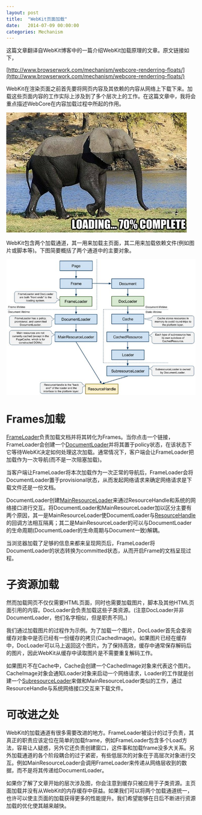 ```yaml
---
layout: post
title:  "WebKit页面加载"
date:   2014-07-09 00:00:00
categories: Mechanism
---
```


这篇文章翻译自WebKit博客中的一篇介绍WebKit加载原理的文章。原文链接如下，

[http://www.browserwork.com/mechanism/webcore-renderring-floats/](http://www.browserwork.com/mechanism/webcore-renderring-floats/)

WebKit在渲染页面之前首先要将网页内容及其依赖的内容从网络上下载下来。加载这些页面内容的工作实际上涉及到了多个层次上的工作。在这篇文章中，我将会重点描述WebCore在内容加载过程中所起的作用。

![loading](/assets/images/posts/load70.jpeg)

<!--more-->

WebKit包含两个加载通道，其一用来加载主页面，其二用来加载依赖文件(例如图片或脚本等)。下图简要概括了两个通道中的主要对象。

![Webkit load webpage](/assets/images/posts/webkit-load-webpage.jpg)

# Frames加载

[FrameLoader](http://trac.webkit.org/browser/trunk/Source/WebCore/loader/FrameLoader.cpp)负责加载文档并将其转化为Frames。当你点击一个链接，FrameLoader会创建一个[DocumentLoader](http://trac.webkit.org/browser/trunk/Source/WebCore/loader/DocumentLoader.cpp)并将其置于policy状态，在该状态下它等待WebKit决定如何处理这次加载。通常情况下，客户端会让FrameLoader把加载作为一次导航(而不是一次阻塞加载)。

当客户端让FrameLoader将本次加载作为一次正常的导航后，FrameLoader会将DocumentLoader置于provisional状态，从而发起网络请求来确定网络请求是下载文件还是一份文档。

DocumentLoader创建[MainResourceLoader](http://trac.webkit.org/browser/trunk/Source/WebCore/loader/ResourceLoader.cpp)来通过ResourceHandle和系统的网络接口进行交互。将DocumentLoader和MainResourceLoader加以区分主要有两个原因，其一是MainResourceLoader使DocumentLoader与[ResourceHandle](http://trac.webkit.org/browser/trunk/Source/WebCore/platform/network/ResourceHandle.h)的回调方法相互隔离；其二是MainResourceLoader的可以与DocumentLoader的生命周期(DocumentLoader的生命周期与Document一致)解耦。

当浏览器加载了足够的信息来都来呈现网页后，FrameLoader将DocumentLoader的状态转换为committed状态，从而开启Frame的文档呈现过程。

# 子资源加载

然而加载网页不仅仅需要HTML页面，同时也需要加载图片，脚本及其他HTML页面引用的内容。DocLoader会负责加载这些子类资源。(注意DocLoader并非DocumentLoader，他们名字相似，但是职责不同。)

我们通过加载图片的过程作为示例。为了加载一个图片，DocLoader首先会查询缓存对象中是否已经有一份缓存的拷贝(CachedImage)。如果图片已经在缓存中，DocLoader可以马上返回这个图片。为了保持高效，缓存中通常保存解码后的图片，因此WebKit从缓存中读取图片是不需要重复解码工作。

如果图片不在Cache中，Cache会创建一个CachedImage对象来代表这个图片。CacheImage对象会通知Loader对象来启动一个网络请求，Loader的工作就是创建一个[SubresourceLoader](http://trac.webkit.org/browser/trunk/Source/WebCore/loader/SubresourceLoader.cpp)来做和MainResourceLoader类似的工作，通过ResourceHandle与系统网络接口交互来下载文件。

# 可改进之处

WebKit的加载通道有很多需要改进的地方。FrameLoader被设计的过于负责，其真正的职责应该定位在简单的加载frame，例如FrameLoader包含多个Load方法，容易让人疑惑，另外它还负责创建窗口，这件事和加载frame没多大关系。另外加载通道的各个阶段耦合的过于紧密，有些低层次的对象在于高层次对象进行交互。例如MainResourceLoader会调用FrameLoader来传递从网络层收到的数据，而不是将其传递给DocumentLoader。

如果你了解了文章开始的层次涉及图，你会注意到缓存只被应用于子类资源。主页面加载并没有从WebKit的内存缓存中获益。如果我们可以将两个加载通道统一，也许可以使主页面的加载获得更多的性能提升。我们希望能够在日后不断进行资源加载的优化使其越来越快。



